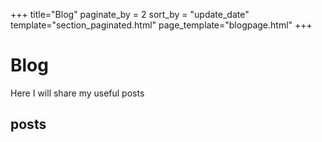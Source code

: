 +++
title="Blog"
paginate_by = 2
sort_by = "update_date"
template="section_paginated.html"
page_template="blogpage.html"
+++
# Blog
Here I will share my useful posts

## posts